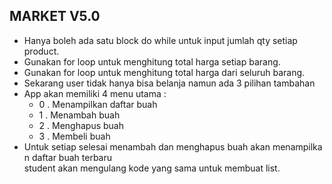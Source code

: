 ## MARKET V5.0

- Hanya boleh ada satu block do while untuk input jumlah qty setiap product.
- Gunakan for loop untuk menghitung total harga setiap barang.
- Gunakan for loop untuk menghitung total harga dari seluruh barang.
- Sekarang user tidak hanya bisa belanja namun ada 3 pilihan tambahan
- App akan memiliki 4 menu utama :
    - 0 . Menampilkan daftar buah
    - 1 . Menambah buah
    - 2 . Menghapus buah
    - 3 . Membeli buah
- Untuk setiap selesai menambah dan menghapus buah akan menampilkan daftar buah terbaru student akan mengulang kode yang sama untuk membuat list.